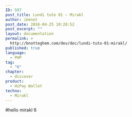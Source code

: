 ```yaml
---
ID: 597
post_title: Lundi tuto 01 – Mirakl
author: ibenot
post_date: 2016-04-25 10:20:52
post_excerpt: ""
layout: documentation
permalink: >
  http://bnotteghem.com/dev/doc/lundi-tuto-01-mirakl/
published: true
language:
  - PHP
tag:
  - "6"
chapter:
  - discover
product:
  - HiPay Wallet
techno:
  - Mirakl
---
```

#hello mirakl 6